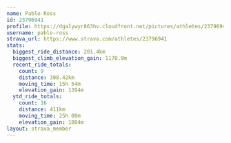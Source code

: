 ```yaml
---
name: Pablo Ross
id: 23796941
profile: https://dgalywyr863hv.cloudfront.net/pictures/athletes/23796941/14615399/1/large.jpg
username: pablo-ross
strava_url: https://www.strava.com/athletes/23796941
stats:
  biggest_ride_distance: 201.4km
  biggest_climb_elevation_gain: 1170.9m
  recent_ride_totals:
    count: 9
    distance: 308.42km
    moving_time: 15h 54m
    elevation_gain: 1394m
  ytd_ride_totals:
    count: 16
    distance: 411km
    moving_time: 25h 00m
    elevation_gain: 1804m
layout: strava_member
--- 
```

